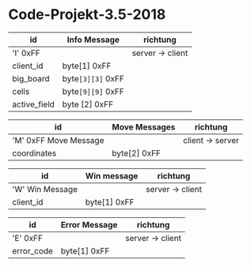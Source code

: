 # Code-Projekt-3.5-2018

id | Info Message | richtung
---|---------|---------
'I' 0xFF| | server -> client
client_id | byte[1]	0xFF |
big_board | byte`[3][3]` 0xFF |
cells |byte`[9][9]` 0xFF|
active_field |byte [2] 0xFF|

id | Move Messages | richtung
---|--------------|---------
'M' 0xFF Move Message| | client -> server
coordinates | byte[2] 0xFF |

id | Win message | richtung
---|--------------|---------
'W' Win Message | | server -> client
client_id | byte[1] 0xFF | 

id | Error Message | richtung
---|--------------|---------
'E' 0xFF | | server -> client
error_code | byte[1] 0xFF |
